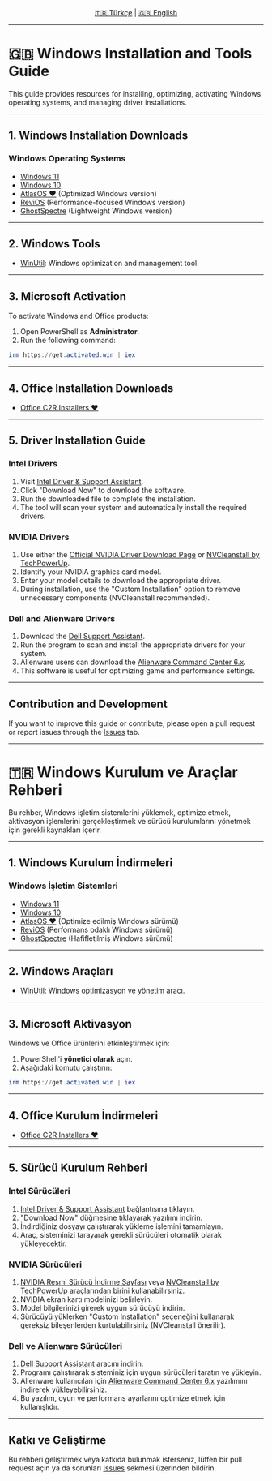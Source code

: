 <div align="center">
  <a href="#tr">🇹🇷 Türkçe</a> | <a href="#en">🇬🇧 English</a>
</div>

---

# 🇬🇧 Windows Installation and Tools Guide

This guide provides resources for installing, optimizing, activating Windows operating systems, and managing driver installations.

---

## 1. Windows Installation Downloads

### Windows Operating Systems
- [Windows 11](https://massgrave.dev/windows_11_links)
- [Windows 10](https://massgrave.dev/windows_10_links)
- [AtlasOS ❤️](https://atlasos.net/) (Optimized Windows version)
- [ReviOS](https://revi.cc/) (Performance-focused Windows version)
- [GhostSpectre](https://ghostspectre.org/) (Lightweight Windows version)

---

## 2. Windows Tools
- [WinUtil](https://github.com/ChrisTitusTech/winutil): Windows optimization and management tool.

---

## 3. Microsoft Activation
To activate Windows and Office products:

1. Open PowerShell as **Administrator**.
2. Run the following command:

```powershell
irm https://get.activated.win | iex
```

---

## 4. Office Installation Downloads
- [Office C2R Installers ❤️](https://gravesoft.dev/office_c2r_links)

---

## 5. Driver Installation Guide

### Intel Drivers
1. Visit [Intel Driver & Support Assistant](https://www.intel.com/content/www/us/en/support/detect.html).
2. Click "Download Now" to download the software.
3. Run the downloaded file to complete the installation.
4. The tool will scan your system and automatically install the required drivers.

### NVIDIA Drivers
1. Use either the [Official NVIDIA Driver Download Page](https://www.nvidia.com/tr-tr/drivers/) or [NVCleanstall by TechPowerUp](https://www.techpowerup.com/download/techpowerup-nvcleanstall/).
2. Identify your NVIDIA graphics card model.
3. Enter your model details to download the appropriate driver.
4. During installation, use the "Custom Installation" option to remove unnecessary components (NVCleanstall recommended).

### Dell and Alienware Drivers
1. Download the [Dell Support Assistant](https://downloads.dell.com/serviceability/catalog/SupportAssistInstaller.exe).
2. Run the program to scan and install the appropriate drivers for your system.
3. Alienware users can download the [Alienware Command Center 6.x](https://dl.dell.com/FOLDER12124735M/2/Alienware-Command-Center-6x-Full-Installer-for_DDF5T_WIN_6.4.15.0_A00.EXE).
4. This software is useful for optimizing game and performance settings.

---

## Contribution and Development
If you want to improve this guide or contribute, please open a pull request or report issues through the [Issues](https://github.com/) tab.

---

<a name="tr"></a>

# 🇹🇷 Windows Kurulum ve Araçlar Rehberi

Bu rehber, Windows işletim sistemlerini yüklemek, optimize etmek, aktivasyon işlemlerini gerçekleştirmek ve sürücü kurulumlarını yönetmek için gerekli kaynakları içerir.

---

## 1. Windows Kurulum İndirmeleri

### Windows İşletim Sistemleri
- [Windows 11](https://massgrave.dev/windows_11_links)
- [Windows 10](https://massgrave.dev/windows_10_links)
- [AtlasOS ❤️](https://atlasos.net/) (Optimize edilmiş Windows sürümü)
- [ReviOS](https://revi.cc/) (Performans odaklı Windows sürümü)
- [GhostSpectre](https://ghostspectre.org/) (Hafifletilmiş Windows sürümü)

---

## 2. Windows Araçları
- [WinUtil](https://github.com/ChrisTitusTech/winutil): Windows optimizasyon ve yönetim aracı.

---

## 3. Microsoft Aktivasyon
Windows ve Office ürünlerini etkinleştirmek için:

1. PowerShell'i **yönetici olarak** açın.
2. Aşağıdaki komutu çalıştırın:

```powershell
irm https://get.activated.win | iex
```

---

## 4. Office Kurulum İndirmeleri
- [Office C2R Installers ❤️](https://gravesoft.dev/office_c2r_links)

---

## 5. Sürücü Kurulum Rehberi

### Intel Sürücüleri
1. [Intel Driver & Support Assistant](https://www.intel.com/content/www/us/en/support/detect.html) bağlantısına tıklayın.
2. "Download Now" düğmesine tıklayarak yazılımı indirin.
3. İndirdiğiniz dosyayı çalıştırarak yükleme işlemini tamamlayın.
4. Araç, sisteminizi tarayarak gerekli sürücüleri otomatik olarak yükleyecektir.

### NVIDIA Sürücüleri
1. [NVIDIA Resmi Sürücü İndirme Sayfası](https://www.nvidia.com/tr-tr/drivers/) veya [NVCleanstall by TechPowerUp](https://www.techpowerup.com/download/techpowerup-nvcleanstall/) araçlarından birini kullanabilirsiniz.
2. NVIDIA ekran kartı modelinizi belirleyin.
3. Model bilgilerinizi girerek uygun sürücüyü indirin.
4. Sürücüyü yüklerken "Custom Installation" seçeneğini kullanarak gereksiz bileşenlerden kurtulabilirsiniz (NVCleanstall önerilir).

### Dell ve Alienware Sürücüleri
1. [Dell Support Assistant](https://downloads.dell.com/serviceability/catalog/SupportAssistInstaller.exe) aracını indirin.
2. Programı çalıştırarak sisteminiz için uygun sürücüleri taratın ve yükleyin.
3. Alienware kullanıcıları için [Alienware Command Center 6.x](https://dl.dell.com/FOLDER12124735M/2/Alienware-Command-Center-6x-Full-Installer-for_DDF5T_WIN_6.4.15.0_A00.EXE) yazılımını indirerek yükleyebilirsiniz.
4. Bu yazılım, oyun ve performans ayarlarını optimize etmek için kullanışlıdır.

---

## Katkı ve Geliştirme
Bu rehberi geliştirmek veya katkıda bulunmak isterseniz, lütfen bir pull request açın ya da sorunları [Issues](https://github.com/) sekmesi üzerinden bildirin.

